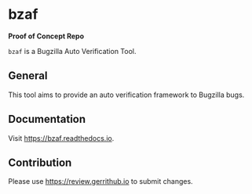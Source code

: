 # bzaf

**Proof of Concept Repo**

`bzaf` is a Bugzilla Auto Verification Tool.

## General

This tool aims to provide an auto verification framework to Bugzilla bugs.

## Documentation

Visit https://bzaf.readthedocs.io.

## Contribution

Please use https://review.gerrithub.io to submit changes.